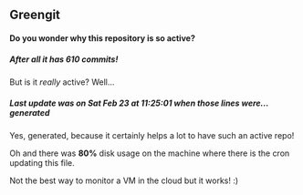 ## Greengit

#### Do you wonder why this repository is so active?

##### After all it has 610 commits!

But is it *really* active? Well...

##### Last update was on Sat Feb 23 at 11:25:01 when those lines were... generated

Yes, generated, because it certainly helps a lot to have such an active repo!

Oh and there was **80%** disk usage on the machine
where there is the cron updating this file.

Not the best way to monitor a VM in the cloud but it works! :)
